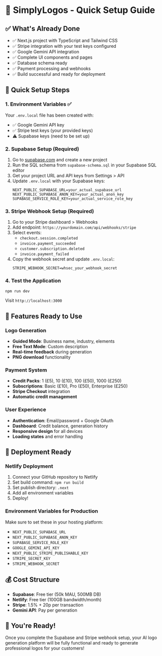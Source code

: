 # 🚀 SimplyLogos - Quick Setup Guide

## ✅ What's Already Done
- ✅ Next.js project with TypeScript and Tailwind CSS
- ✅ Stripe integration with your test keys configured
- ✅ Google Gemini API integration
- ✅ Complete UI components and pages
- ✅ Database schema ready
- ✅ Payment processing and webhooks
- ✅ Build successful and ready for deployment

## 🔧 Quick Setup Steps

### 1. Environment Variables ✅
Your `.env.local` file has been created with:
- ✅ Google Gemini API key
- ✅ Stripe test keys (your provided keys)
- ⚠️ Supabase keys (need to be set up)

### 2. Supabase Setup (Required)
1. Go to [supabase.com](https://supabase.com) and create a new project
2. Run the SQL schema from `supabase-schema.sql` in your Supabase SQL editor
3. Get your project URL and API keys from Settings > API
4. Update `.env.local` with your Supabase keys:
   ```
   NEXT_PUBLIC_SUPABASE_URL=your_actual_supabase_url
   NEXT_PUBLIC_SUPABASE_ANON_KEY=your_actual_anon_key
   SUPABASE_SERVICE_ROLE_KEY=your_actual_service_role_key
   ```

### 3. Stripe Webhook Setup (Required)
1. Go to your Stripe dashboard > Webhooks
2. Add endpoint: `https://yourdomain.com/api/webhooks/stripe`
3. Select events:
   - `checkout.session.completed`
   - `invoice.payment_succeeded`
   - `customer.subscription.deleted`
   - `invoice.payment_failed`
4. Copy the webhook secret and update `.env.local`:
   ```
   STRIPE_WEBHOOK_SECRET=whsec_your_webhook_secret
   ```

### 4. Test the Application
```bash
npm run dev
```
Visit `http://localhost:3000`

## 🎯 Features Ready to Use

### Logo Generation
- **Guided Mode**: Business name, industry, elements
- **Free Text Mode**: Custom description
- **Real-time feedback** during generation
- **PNG download** functionality

### Payment System
- **Credit Packs**: 1 (£5), 10 (£10), 100 (£50), 1000 (£250)
- **Subscriptions**: Basic (£10), Pro (£50), Enterprise (£250)
- **Stripe Checkout** integration
- **Automatic credit management**

### User Experience
- **Authentication**: Email/password + Google OAuth
- **Dashboard**: Credit balance, generation history
- **Responsive design** for all devices
- **Loading states** and error handling

## 🚀 Deployment Ready

### Netlify Deployment
1. Connect your GitHub repository to Netlify
2. Set build command: `npm run build`
3. Set publish directory: `.next`
4. Add all environment variables
5. Deploy!

### Environment Variables for Production
Make sure to set these in your hosting platform:
- `NEXT_PUBLIC_SUPABASE_URL`
- `NEXT_PUBLIC_SUPABASE_ANON_KEY`
- `SUPABASE_SERVICE_ROLE_KEY`
- `GOOGLE_GEMINI_API_KEY`
- `NEXT_PUBLIC_STRIPE_PUBLISHABLE_KEY`
- `STRIPE_SECRET_KEY`
- `STRIPE_WEBHOOK_SECRET`

## 💰 Cost Structure
- **Supabase**: Free tier (50k MAU, 500MB DB)
- **Netlify**: Free tier (100GB bandwidth/month)
- **Stripe**: 1.5% + 20p per transaction
- **Gemini API**: Pay per generation

## 🎉 You're Ready!
Once you complete the Supabase and Stripe webhook setup, your AI logo generation platform will be fully functional and ready to generate professional logos for your customers!
